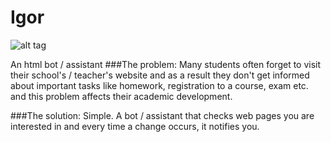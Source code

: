 # Igor
![alt tag](http://www.asset1.net/tv/pictures/movie/igor-2008/Igor-18-1.jpg)

An html bot / assistant
###The problem:
Many students often forget to visit their school's / teacher's website and as a result they don't get informed about important tasks like homework, registration to a course, exam etc. and this problem affects their academic development.

###The solution:
Simple. A bot / assistant that checks web pages you are interested in and every time a change occurs, it notifies you.


